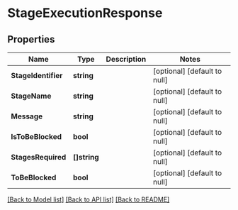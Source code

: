 # StageExecutionResponse

## Properties
Name | Type | Description | Notes
------------ | ------------- | ------------- | -------------
**StageIdentifier** | **string** |  | [optional] [default to null]
**StageName** | **string** |  | [optional] [default to null]
**Message** | **string** |  | [optional] [default to null]
**IsToBeBlocked** | **bool** |  | [optional] [default to null]
**StagesRequired** | **[]string** |  | [optional] [default to null]
**ToBeBlocked** | **bool** |  | [optional] [default to null]

[[Back to Model list]](../README.md#documentation-for-models) [[Back to API list]](../README.md#documentation-for-api-endpoints) [[Back to README]](../README.md)

